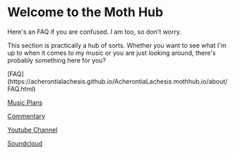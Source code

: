 

<h1> Welcome to the Moth Hub </h1>

<p> Here's an FAQ if you are confused. I am too, so don't worry. </p>
<p> This section is practically a hub of sorts. Whether you want to see what I'm up to when it comes to my music or you are just looking around, there's probably something here for you? </p>
[FAQ](https://acherontialachesis.github.io/AcherontiaLachesis.mothhub.io/about/FAQ.html)

[Music Plans](https://acherontialachesis.github.io/AcherontiaLachesis.mothhub.io/about/)

[Commentary](https://acherontialachesis.github.io/AcherontiaLachesis.mothhub.io/about/)

[Youtube Channel](https://www.youtube.com/channel/UCdLFJt37mICtalYdJ9wnksw)

[Soundcloud](https://soundcloud.com/user-143402737)
